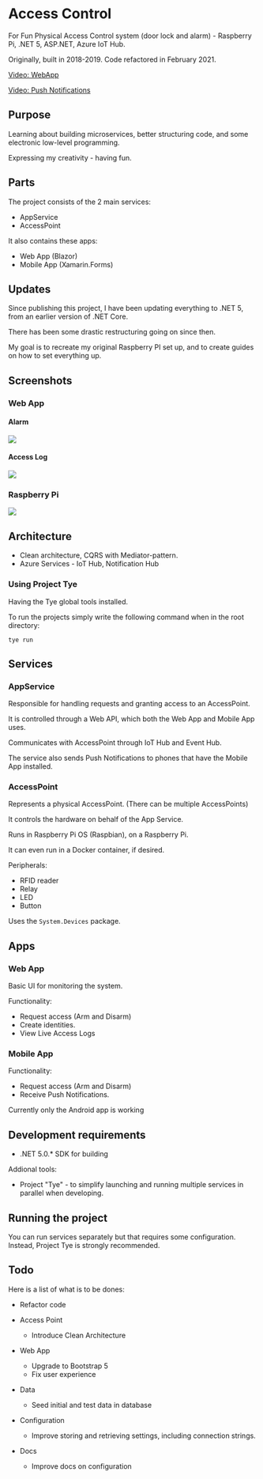# Access Control

For Fun Physical Access Control system (door lock and alarm) - Raspberry Pi, .NET 5, ASP.NET, Azure IoT Hub.

Originally, built in 2018-2019. Code refactored in February 2021.

[Video: WebApp](https://www.youtube.com/watch?v=VlSKTeJASYc)

[Video: Push Notifications](https://www.youtube.com/watch?v=9nb2P9FmH2Y)

## Purpose

Learning about building microservices, better structuring code, and some electronic low-level programming.

Expressing my creativity - having fun.

## Parts

The project consists of the 2 main services:
* AppService
* AccessPoint

It also contains these apps: 
* Web App (Blazor)
* Mobile App (Xamarin.Forms)

## Updates

Since publishing this project, I have been updating everything to .NET 5, from an earlier version of .NET Core.

There has been some drastic restructuring going on since then.

My goal is to recreate my original Raspberry PI set up, and to create guides on how to set everything up.

## Screenshots

### Web App

#### Alarm
<img src="/images/screenshots/webapp-alarm.png" />

#### Access Log

<img src="/images/screenshots/webapp-accesslog.png" />

### Raspberry Pi

<img src="/images/photos/pi-accesspoint.jpeg" />

## Architecture
* Clean architecture, CQRS with Mediator-pattern.
* Azure Services - IoT Hub, Notification Hub

### Using Project Tye

Having the Tye global tools installed.

To run the projects simply write the following command when in the root directory:

```
tye run
```

## Services

### AppService
Responsible for handling requests and granting access to an AccessPoint.

It is controlled through a Web API, which both the Web App and Mobile App uses.

Communicates with AccessPoint through IoT Hub and Event Hub.

The service also sends Push Notifications to phones that have the Mobile App installed.

### AccessPoint
Represents a physical AccessPoint. (There can be multiple AccessPoints)

It controls the hardware on behalf of the App Service.

Runs in Raspberry Pi OS (Raspbian), on a Raspberry Pi. 

It can even run in a Docker container, if desired.

Peripherals:
* RFID reader
* Relay
* LED
* Button

Uses the ```System.Devices``` package.

## Apps

### Web App
Basic UI for monitoring the system.

Functionality:

* Request access (Arm and Disarm)
* Create identities. 
* View  Live Access Logs

### Mobile App

Functionality:

* Request access (Arm and Disarm)
* Receive Push Notifications.

Currently only the Android app is working

## Development requirements

* .NET 5.0.* SDK for building

Addional tools:

* Project "Tye" - to simplify launching and running multiple services in parallel when developing.

## Running the project

You can run services separately but that requires some configuration. Instead, Project Tye is strongly recommended.

## Todo
Here is a list of what is to be dones:

* Refactor code

* Access Point
    * Introduce Clean Architecture

* Web App
    * Upgrade to Bootstrap 5
    * Fix user experience

* Data
    * Seed initial and test data in database

* Configuration
    * Improve storing and retrieving settings, including connection strings.

* Docs
    * Improve docs on configuration